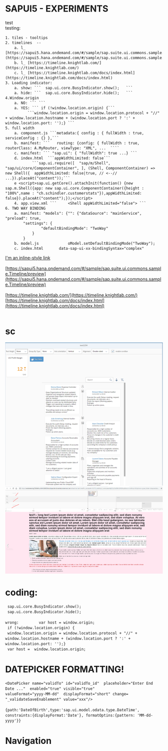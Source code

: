 # SAPUI5 - EXPERIMENTS		
test<br/>
testing: 
	
	1. tiles - tooltips 
	2. timelines  -- 
		a. l_ [https://sapui5.hana.ondemand.com/#/sample/sap.suite.ui.commons.sample.Timeline/preview](https://sapui5.hana.ondemand.com/#/sample/sap.suite.ui.commons.sample.Timeline/preview)   
		b. l_ [https://timeline.knightlab.com/](https://timeline.knightlab.com/)
		c. l_ [https://timeline.knightlab.com/docs/index.html](https://timeline.knightlab.com/docs/index.html)
	3. Loading indicator: 
		a. show: ```  sap.ui.core.BusyIndicator.show();   ```
		a. hide: ```  sap.ui.core.BusyIndicator.hide();   ```
	4.Window.origin 
		a. NO: ``` ```
		a. YES: ``` if (!window.location.origin) {```
			  ```window.location.origin = window.location.protocol + "//" + window.location.hostname + (window.location.port ? ':' + window.location.port: '');} ```
	5. full width 
		a. component.js ```metadata:{ config : { fullWidth : true, serviceConfig : {} },```
		b. manifest: ```   routing: {config: { fullWidth : true, routerClass: A.MyRouter, viewType: "XML", ...  ````
		c. manifest: ``` "sap.ui": { "fullWidth": true ...} ```
		d. index.html  ```appWidthLimited: false``` 
				```sap.ui.require([  "sap/m/Shell",   "sap/ui/core/ComponentContainer", ], (Shell, ComponentContainer) => new Shell({  appWidthLimited: false|true, // <--// ...}).placeAt("content"));```
		e <script>sap.ui.getCore().attachInit(function() {new sap.m.Shell({app: new sap.ui.core.ComponentContainer({height : "100%",name : "ch.schindler.customerstats"}),appWidthLimited: false}).placeAt("content");});</script>
		4. app.view.xml ``` 	<Shell appWidthLimited="false"> ```
	6. TWO WAY BINDING 
		a. manifest: "models": {"": {"dataSource": "mainService", "preload": true,
			"settings": {
					"defaultBindingMode": "TwoWay"
				}
			}
		b. model.js 			oModel.setDefaultBindingMode("TwoWay");
		c. index.html       data-sap-ui-xx-bindingSyntax="complex"

		
[I'm an inline-style link](https://www.google.com)<br/>
<br/>[https://sapui5.hana.ondemand.com/#/sample/sap.suite.ui.commons.sample.Timeline/preview](https://sapui5.hana.ondemand.com/#/sample/sap.suite.ui.commons.sample.Timeline/preview)   
<br/>[https://timeline.knightlab.com/](https://timeline.knightlab.com/)
<br/>[https://timeline.knightlab.com/docs/index.html](https://timeline.knightlab.com/docs/index.html)
<br/><br/>
# sc 
![pic1](https://github.com/davidvela/SAPUI5_EXPERIMENTS/blob/master/assets/test1234.PNG)
![pic2](https://github.com/davidvela/SAPUI5_EXPERIMENTS/blob/master/assets/test2.PNG)

# coding: 
 ```  sap.ui.core.BusyIndicator.show();   ``` <br/>
 ```  sap.ui.core.BusyIndicator.hide();   ```<br/><br/>
 ``` wrong: 		var host = window.origin; ```<br/>
 ``` if (!window.location.origin) {```<br/>
```  window.location.origin = window.location.protocol + "//" + window.location.hostname + (window.location.port ? ':' + window.location.port: '');} ```<br/>
```  var host =  window.location.origin; ```<br/>

# DATEPICKER FORMATTING!
``` <DatePicker name="validTo" id="validTo_id"  placeholder="Enter End Date ..."  enabled="true" visible="true" ``` <br/>
```	valueFormat="yyyy-MM-dd"  displayFormat="short" change= "_validateSaveEnablement" value="xxx"/> 	``` <br/>
```   														``` <br/>
```{path:'DateOfBirth',type:'sap.ui.model.odata.type.DateTime', 						``` <br/>
```	constraints:{displayFormat:'Date'}, formatOptins:{pattern: 'MM-dd-yyyy'}}				``` <br/>

# Navigation


